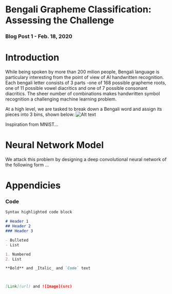 <!-- ## Welcome to GitHub Pages -->

<!-- You can use the [editor on GitHub](https://github.com/stefs92/Bengali-AI/edit/master/index.md) to maintain and preview the content for your website in Markdown files. -->

<!-- Whenever you commit to this repository, GitHub Pages will run [Jekyll](https://jekyllrb.com/) to rebuild the pages in your site, from the content in your Markdown files. -->

<!-- Hey guys, I commented out some lines with this command, I guess this is GitHub's way of commenting -->

# Bengali Grapheme Classification: Assessing the Challenge
### Blog Post 1  -  Feb. 18, 2020

# Introduction
While being spoken by more than 200 milion people, Bengali language is particulary interesting from the point of view of AI handwritten recognition. Each bengali letter consists of 3 parts -one of 168 possible grapheme roots, one of 11 possible vowel diacritics and one of 7 possible consonant diacritics. The sheer number of combinations makes handwritten symbol recognition a challenging machine learning problem.

At a high level, we are tasked to break down a Bengali word and assign its pieces into 3 bins, shown below:
![Alt text](http://full/path/to/high_level_picture.jpg "Optional title")


Inspiration from MNIST...


# Neural Network Model 
We attack this problem by designing a deep convolutional neural network of the following form ...

# Appendicies

### Code

```markdown
Syntax highlighted code block 

# Header 1
## Header 2
### Header 3

- Bulleted
- List

1. Numbered
2. List

**Bold** and _Italic_ and `Code` text



[Link](url) and ![Image](src)
```

<!-- For more details see [GitHub Flavored Markdown](https://guides.github.com/features/mastering-markdown/). >

<!-- ### Jekyll Themes >

<!-- Your Pages site will use the layout and styles from the Jekyll theme you have selected in your [repository settings](https://github.com/stefs92/Bengali-AI/settings). The name of this theme is saved in the Jekyll `_config.yml` configuration file. >

<!-- ### Support or Contact >

<!-- Having trouble with Pages? Check out our [documentation](https://help.github.com/categories/github-pages-basics/) or [contact support](https://github.com/contact) and we’ll help you sort it out. >
